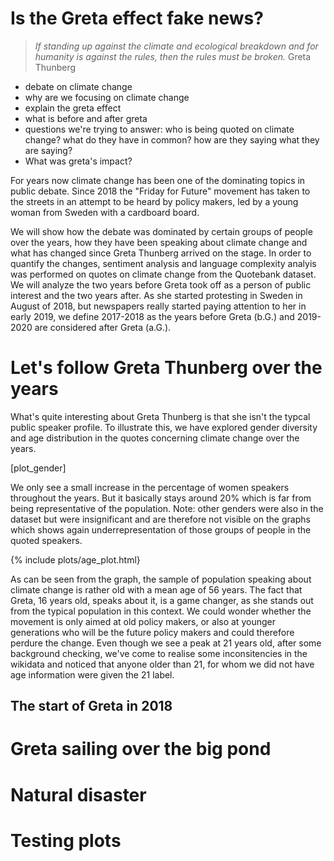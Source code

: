 # Is the Greta effect fake news?
> *If standing up against the climate and ecological breakdown and for humanity is against the rules, then the rules must be broken.* Greta Thunberg

- debate on climate change
- why are we focusing on climate change
- explain the greta effect
- what is before and after greta
- questions we're trying to answer: who is being quoted on climate change? what do they have in common? how are they saying what they are saying?
- What was greta's impact?

For years now climate change has been one of the dominating topics in public debate.
Since 2018 the "Friday for Future" movement has taken to the streets in an attempt to be heard by policy makers, led by a young woman from Sweden with a cardboard board.

We will show how the debate was dominated by certain groups of people over the years, how they have been speaking about climate change and what has changed since Greta Thunberg arrived on the stage. In order to quantify the changes, sentiment analysis and language complexity analyis was performed on quotes on climate change from the Quotebank dataset. We will analyze the two years before Greta took off as a person of public interest and the two years after. As she started protesting in Sweden in August of 2018, but newspapers really started paying attention to her in early 2019, we define 2017-2018 as the years before Greta (b.G.) and 2019-2020 are considered after Greta (a.G.). 

# Let's follow Greta Thunberg over the years

What's quite interesting about Greta Thunberg is that she isn't the typcal public speaker profile. To illustrate this, we have explored gender diversity and age distribution in the quotes concerning climate change over the years.

[plot_gender]

We only see a small increase in the percentage of women speakers throughout the years. But it basically stays around 20% which is far from being representative of the population. Note: other genders were also in the dataset but were insignificant and are therefore not visible on the graphs which shows again underrepresentation of those groups of people in the quoted speakers.  

{% include plots/age_plot.html}

As can be seen from the graph, the sample of population speaking about climate change is rather old with a mean age of 56 years. The fact that Greta, 16 years old, speaks about it, is a game changer, as she stands out from the typical population in this context. We could wonder whether the movement is only aimed at old policy makers, or also at younger generations who will be the future policy makers and could therefore perdure the change.
Even though we see a peak at 21 years old, after some background checking, we've come to realise some inconsitencies in the wikidata and noticed that anyone older than 21, for whom we did not have age information were given the 21 label.


## The start of Greta in 2018

# Greta sailing over the big pond

# Natural disaster

# Testing plots

